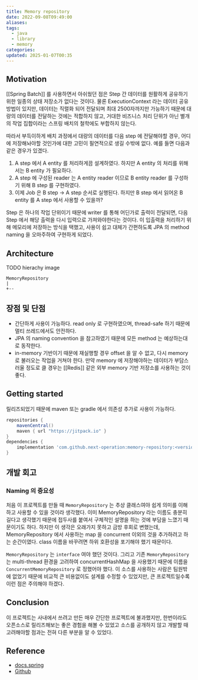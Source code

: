 ```yaml
---
title: Memory repository
date: 2022-09-08T09:49:00
aliases: 
tags:
  - java
  - library
  - memory
categories: 
updated: 2025-01-07T00:35
---
```


## Motivation

[[Spring Batch]] 를 사용하면서 아쉬웠던 점은 Step 간 데이터를 원활하게 공유하기 위한 일종의 상태 저장소가 없다는 것이다. 물론 ExecutionContext 라는 데이터 공유 방법이 있지만, 데이터는 직렬화 되어 전달되며 최대 2500자까지만 가능하기 때문에 대량의 데이터를 전달하는 것에는 적합하지 않고, 거대한 비즈니스 처리 단위가 아닌 별개의 작업 집합이라는 스프링 배치의 철학에도 부합하지 않는다.

따라서 부득이하게 배치 과정에서 대량의 데이터를 다음 step 에 전달해야할 경우, 어디에 저장해놔야할 것인가에 대한 고민이 필연적으로 생길 수밖에 없다. 예를 들면 다음과 같은 경우가 있겠다.

1. A step 에서 A entity 를 처리하게끔 설계하였다. 하지만 A entity 의 처리를 위해서는 B entity 가 필요하다.
2. A step 에 구성된 reader 는 A entity reader 이므로 B entity reader 를 구성하기 위해 B step 를 구현하였다.
3. 이제 Job 은 B step -> A step 순서로 실행된다. 하지만 B step 에서 읽어온 B entity 를 A step 에서 사용할 수 있을까?

Step 은 하나의 작업 단위이기 때문에 writer 를 통해 어딘가로 출력이 전달되면, 다음 Step 에서 해당 출력을 다시 입력으로 가져와야한다는 것이다. 이 입출력을 처리하기 위해 메모리에 저장하는 방식을 택했고, 사용이 쉽고 대체가 간편하도록 JPA 의 method naming 을 오마주하여 구현하게 되었다.

## Architecture

TODO hierachy image

```
MemoryRepository
|
+-- 
```

## 장점 및 단점

- 간단하게 사용이 가능하다. read only 로 구현하였으며, thread-safe 하기 때문에 멀티 쓰레드에서도 안전하다.
- JPA 의 naming convention 을 참고하였기 때문에 모든 method 는 예상하는대로 동작한다.
- in-memory 기반이기 때문에 재실행할 경우 offset 을 알 수 없고, 다시 memory 로 불러오는 작업을 거쳐야 한다. 만약 memory 에 저장해야하는 데이터가 부담스러울 정도로 클 경우는 [[Redis]] 같은 외부 memory 기반 저장소를 사용하는 것이 좋다.

## Getting started

릴리즈되었기 때문에 maven 또는 gradle 에서 의존성 추가로 사용이 가능하다.

```gradle
repositories {
    mavenCentral()
    maven { url "https://jitpack.io" }
}
dependencies {
    implementation 'com.github.next-operation:memory-repository:<version>'
}
```

## 개발 회고

### Naming 의 중요성

처음 이 프로젝트를 만들 때 `MemoryRepository` 는 추상 클래스여야 쉽게 의미를 이해하고 사용할 수 있을 것이라 생각했다. 이미 MemoryRepository 라는 이름도 충분히 길다고 생각했기 때문에 접두사를 붙여서 구체적인 설명을 하는 것에 부담을 느꼈기 때문이기도 하다. 하지만 이 생각은 오래가지 못하고 금방 후회로 변했는데, MemoryRepository 에서 사용하는 map 을 concurrent 이외의 것을 추가하려고 하는 순간이였다. class 이름을 바꾸려면 하위 호환성을 포기해야 했기 때문이다.

`MemoryRepository` 는 `interface` 여야 했던 것이다. 그리고 기존 `MemoryRepository` 는 multi-thread 환경을 고려하여 concurrentHashMap 을 사용했기 때문에 이름을 `ConcurrentMemoryRepository` 로 정했어야 했다. 이 소스를 사용하는 사람은 팀원밖에 없었기 때문에 비교적 큰 비용없이도 설계를 수정할 수 있었지만, 큰 프로젝트일수록 이런 점은 주의해야 하겠다.

## Conclusion

이 프로젝트는 사내에서 쓰려고 만든 매우 간단한 프로젝트에 불과했지만, 한번이라도 오픈소스로 릴리즈해보는 좋은 경험을 해볼 수 있었고 소스를 공개하지 않고 개발할 때 고려해야할 점과는 전혀 다른 부분을 알 수 있었다.

## Reference

- [docs.spring](https://docs.spring.io/spring-batch/docs/current/reference/html/common-patterns.html#passingDataToFutureSteps)
- [Github](https://github.com/next-operation/memory-repository)
